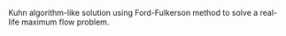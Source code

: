 Kuhn algorithm-like solution using Ford-Fulkerson method to solve a real-life maximum flow problem.
